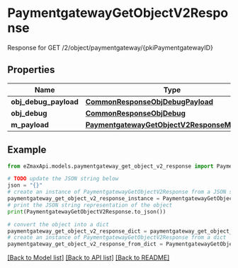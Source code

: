# PaymentgatewayGetObjectV2Response

Response for GET /2/object/paymentgateway/{pkiPaymentgatewayID}

## Properties

Name | Type | Description | Notes
------------ | ------------- | ------------- | -------------
**obj_debug_payload** | [**CommonResponseObjDebugPayload**](CommonResponseObjDebugPayload.md) |  | 
**obj_debug** | [**CommonResponseObjDebug**](CommonResponseObjDebug.md) |  | [optional] 
**m_payload** | [**PaymentgatewayGetObjectV2ResponseMPayload**](PaymentgatewayGetObjectV2ResponseMPayload.md) |  | 

## Example

```python
from eZmaxApi.models.paymentgateway_get_object_v2_response import PaymentgatewayGetObjectV2Response

# TODO update the JSON string below
json = "{}"
# create an instance of PaymentgatewayGetObjectV2Response from a JSON string
paymentgateway_get_object_v2_response_instance = PaymentgatewayGetObjectV2Response.from_json(json)
# print the JSON string representation of the object
print(PaymentgatewayGetObjectV2Response.to_json())

# convert the object into a dict
paymentgateway_get_object_v2_response_dict = paymentgateway_get_object_v2_response_instance.to_dict()
# create an instance of PaymentgatewayGetObjectV2Response from a dict
paymentgateway_get_object_v2_response_from_dict = PaymentgatewayGetObjectV2Response.from_dict(paymentgateway_get_object_v2_response_dict)
```
[[Back to Model list]](../README.md#documentation-for-models) [[Back to API list]](../README.md#documentation-for-api-endpoints) [[Back to README]](../README.md)


